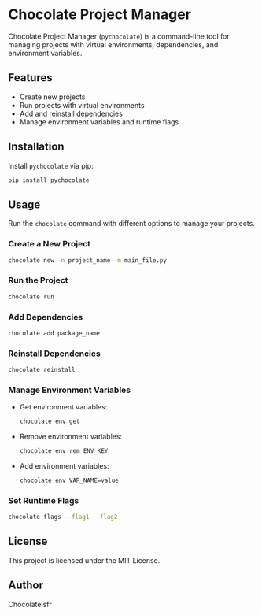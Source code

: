 # Chocolate Project Manager

Chocolate Project Manager (`pychocolate`) is a command-line tool for managing projects with virtual environments, dependencies, and environment variables.

## Features
- Create new projects
- Run projects with virtual environments
- Add and reinstall dependencies
- Manage environment variables and runtime flags

## Installation
Install `pychocolate` via pip:

```sh
pip install pychocolate
```

## Usage
Run the `chocolate` command with different options to manage your projects.

### Create a New Project
```sh
chocolate new -n project_name -m main_file.py
```

### Run the Project
```sh
chocolate run
```

### Add Dependencies
```sh
chocolate add package_name
```

### Reinstall Dependencies
```sh
chocolate reinstall
```

### Manage Environment Variables
- Get environment variables:
  ```sh
  chocolate env get
  ```
- Remove environment variables:
  ```sh
  chocolate env rem ENV_KEY
  ```
- Add environment variables:
  ```sh
  chocolate env VAR_NAME=value
  ```

### Set Runtime Flags
```sh
chocolate flags --flag1 --flag2
```

## License
This project is licensed under the MIT License.

## Author
Chocolateisfr
